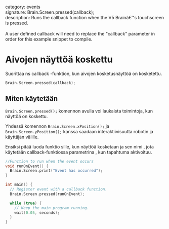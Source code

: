 category: events  
signature: Brain.Screen.pressed(callback);  
description: Runs the callback function when the V5 Brainâ€™s touchscreen is pressed.<br /><br />A user defined callback will need to replace the "callback" parameter in order for this example snippet to compile.  

#  Aivojen näyttöä koskettu

Suorittaa ns callback -funktion, kun aivojen kosketusnäyttöä on kosketettu.

```cpp
Brain.Screen.pressed(callback);
```

## Miten käytetään

`Brain.Screen.pressed();`  komennon avulla voi laukaista toimintoja, kun näyttöä on koskettu. 

Yhdessä komennon `Brain.Screen.xPosition();` ja `Brain.Screen.yPosition();` kanssa saadaan interaktiivisuutta robotin ja käyttäjän välille.

Ensiksi pitää luoda funktio sille, kun näyttöä kosketaan ja sen nimi , jota käytetään callback-funktiossa parametrina , kun tapahtuma aktivoituu.

```cpp
//Function to run when the event occurs
void runOnEvent() {
  Brain.Screen.print("Event has occurred");
}

int main() {
  // Register event with a callback function.
  Brain.Screen.pressed(runOnEvent);

  while (true) {
    // Keep the main program running.
    wait(0.05, seconds);
  }
}
```


<advanced>
</advanced>
